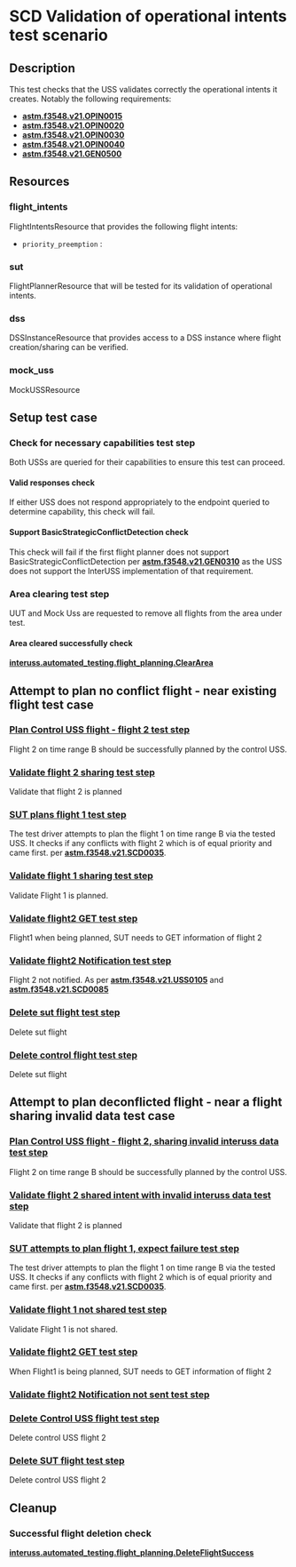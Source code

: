 # SCD Validation of operational intents test scenario

## Description
This test checks that the USS validates correctly the operational intents it creates.
Notably the following requirements:
- **[astm.f3548.v21.OPIN0015](../../../../../requirements/astm/f3548/v21.md)**
- **[astm.f3548.v21.OPIN0020](../../../../../requirements/astm/f3548/v21.md)**
- **[astm.f3548.v21.OPIN0030](../../../../../requirements/astm/f3548/v21.md)**
- **[astm.f3548.v21.OPIN0040](../../../../../requirements/astm/f3548/v21.md)**
- **[astm.f3548.v21.GEN0500](../../../../../requirements/astm/f3548/v21.md)**


## Resources
### flight_intents
FlightIntentsResource that provides the following flight intents:
- `priority_preemption` :

### sut
FlightPlannerResource that will be tested for its validation of operational intents.

### dss
DSSInstanceResource that provides access to a DSS instance where flight creation/sharing can be verified.

### mock_uss
MockUSSResource

## Setup test case
### Check for necessary capabilities test step
Both USSs are queried for their capabilities to ensure this test can proceed.

#### Valid responses check
If either USS does not respond appropriately to the endpoint queried to determine capability, this check will fail.

#### Support BasicStrategicConflictDetection check
This check will fail if the first flight planner does not support BasicStrategicConflictDetection per
**[astm.f3548.v21.GEN0310](../../../../../requirements/astm/f3548/v21.md)** as the USS does not support the InterUSS
implementation of that requirement.

### Area clearing test step
UUT and Mock Uss are requested to remove all flights from the area under test.

#### Area cleared successfully check
**[interuss.automated_testing.flight_planning.ClearArea](../../../../../requirements/interuss/automated_testing/flight_planning.md)**


## Attempt to plan no conflict flight - near existing flight test case
### [Plan Control USS flight - flight 2 test step](../../../../flight_planning/plan_flight_intent.md)
Flight 2 on time range B should be successfully planned by the control USS.

### [Validate flight 2 sharing test step](../../validate_shared_operational_intent.md)
Validate that flight 2 is planned

### [SUT plans flight 1 test step](../../../../flight_planning/plan_flight_intent.md)
The test driver attempts to plan the flight 1 on time range B via the tested USS. It checks if any conflicts with flight 2
which is of equal priority and came first.
per **[astm.f3548.v21.SCD0035](../../../../../requirements/astm/f3548/v21.md)**.

### [Validate flight 1 sharing test step](../../validate_shared_operational_intent.md)
Validate Flight 1 is planned.

### [Validate flight2 GET test step](test_steps/validate_get_operational_intent.md)
Flight1 when being planned, SUT needs to GET information of flight 2

### [Validate flight2 Notification test step](test_steps/validate_notification_operational_intent.md)
Flight 2 not notified. As per **[astm.f3548.v21.USS0105](../../../../../requirements/astm/f3548/v21.md)** and **[astm.f3548.v21.SCD0085](../../../../../requirements/astm/f3548/v21.md)**

### [Delete sut flight test step](../../../../flight_planning/delete_flight_intent.md)
Delete sut flight

### [Delete control flight test step](../../../../flight_planning/delete_flight_intent.md)
Delete sut flight

## Attempt to plan deconflicted flight - near a flight sharing invalid data test case
### [Plan Control USS flight - flight 2, sharing invalid interuss data test step](../../../../flight_planning/plan_flight_intent.md)
Flight 2 on time range B should be successfully planned by the control USS.

### [Validate flight 2 shared intent with invalid interuss data test step](test_steps/validate_sharing_operational_intent_with_invalid_interuss_data.md)
Validate that flight 2 is planned

### [SUT attempts to plan flight 1, expect failure test step](test_steps/plan_flight_intent_expect_failed.md)
The test driver attempts to plan the flight 1 on time range B via the tested USS. It checks if any conflicts with flight 2
which is of equal priority and came first.
per **[astm.f3548.v21.SCD0035](../../../../../requirements/astm/f3548/v21.md)**.

### [Validate flight 1 not shared test step](../../validate_not_shared_operational_intent.md)
Validate Flight 1 is not shared.

### [Validate flight2 GET test step](test_steps/validate_get_operational_intent.md)
When Flight1 is being planned, SUT needs to GET information of flight 2

### [Validate flight2 Notification not sent test step](test_steps/validate_no_notification_operational_intent.md)

### [Delete Control USS flight test step](../../../../flight_planning/delete_flight_intent.md)
Delete control USS flight 2

### [Delete SUT flight test step](../../../../flight_planning/delete_flight_intent.md)
Delete control USS flight 2
## Cleanup
### Successful flight deletion check
**[interuss.automated_testing.flight_planning.DeleteFlightSuccess](../../../../../requirements/interuss/automated_testing/flight_planning.md)**
